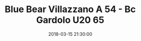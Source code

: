 ---
title: Blue Bear Villazzano A 54 - Bc Gardolo U20 65
date: 2018-03-15 21:30:00
squadra-a: Blue Bear Villazzano A
punteggio-a: 65
squadra-b: Bc Gardolo U20
punteggio-b: 54
partite/squadra: promozione-17-18
luogo: PalaBocchi
categoria: promozione
---